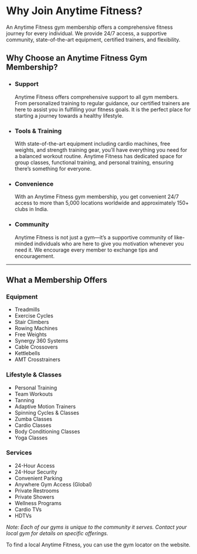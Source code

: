 # Why Join Anytime Fitness?

An Anytime Fitness gym membership offers a comprehensive fitness journey for every individual. We provide 24/7 access, a supportive community, state-of-the-art equipment, certified trainers, and flexibility.

## Why Choose an Anytime Fitness Gym Membership?

*   ### Support
    Anytime Fitness offers comprehensive support to all gym members. From personalized training to regular guidance, our certified trainers are here to assist you in fulfilling your fitness goals. It is the perfect place for starting a journey towards a healthy lifestyle.

*   ### Tools & Training
    With state-of-the-art equipment including cardio machines, free weights, and strength training gear, you’ll have everything you need for a balanced workout routine. Anytime Fitness has dedicated space for group classes, functional training, and personal training, ensuring there’s something for everyone.

*   ### Convenience
    With an Anytime Fitness gym membership, you get convenient 24/7 access to more than 5,000 locations worldwide and approximately 150+ clubs in India.

*   ### Community
    Anytime Fitness is not just a gym—it’s a supportive community of like-minded individuals who are here to give you motivation whenever you need it. We encourage every member to exchange tips and encouragement.

---

## What a Membership Offers

### Equipment
*   Treadmills
*   Exercise Cycles
*   Stair Climbers
*   Rowing Machines
*   Free Weights
*   Synergy 360 Systems
*   Cable Crossovers
*   Kettlebells
*   AMT Crosstrainers

### Lifestyle & Classes
*   Personal Training
*   Team Workouts
*   Tanning
*   Adaptive Motion Trainers
*   Spinning Cycles & Classes
*   Zumba Classes
*   Cardio Classes
*   Body Conditioning Classes
*   Yoga Classes

### Services
*   24-Hour Access
*   24-Hour Security
*   Convenient Parking
*   Anywhere Gym Access (Global)
*   Private Restrooms
*   Private Showers
*   Wellness Programs
*   Cardio TVs
*   HDTVs

*Note: Each of our gyms is unique to the community it serves. Contact your local gym for details on specific offerings.*

To find a local Anytime Fitness, you can use the gym locator on the website.